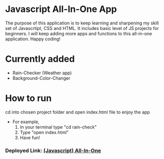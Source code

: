 # Javascript All-In-One App

The purpose of this application is to keep learning and sharpening my skill set of Javascrtipt, CSS and HTML. It includes basic level of JS projects for beginners. I will keep adding more apps and functions to this all-in-one application. Happy coding!

# Currently added 
* Rain-Checker (Weather app)
* Background-Color-Changer

# How to run 
cd into chosen project folder and open index.html file to enjoy the app

* For example, 
  1. In your terminal type "cd rain-check"
  2. Type "open index.html"
  3. Have fun!
    

### Deployed Link: [(Javascript) All-In-One ](https://javascript-all-in-one.netlify.app/)
